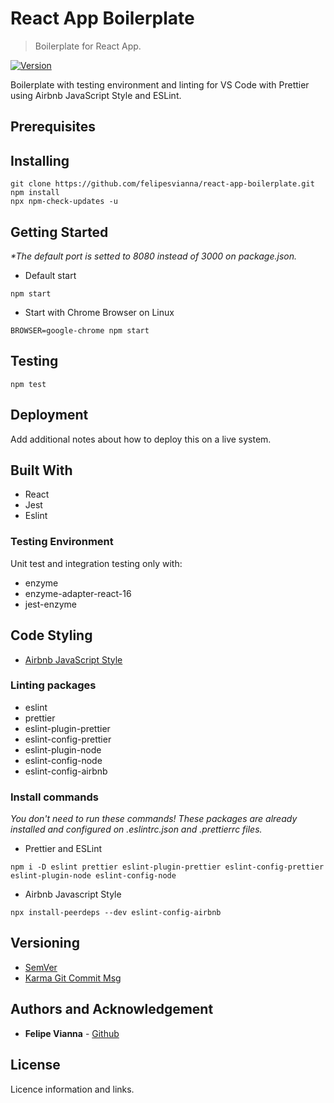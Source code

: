 # React App Boilerplate

> Boilerplate for React App.

[![Version](https://badge.fury.io/gh/tterb%2FHyde.svg)](https://badge.fury.io/gh/tterb%2FHyde)

Boilerplate with testing environment and linting for VS Code with Prettier using Airbnb JavaScript Style and ESLint.

## Prerequisites

## Installing

```
git clone https://github.com/felipesvianna/react-app-boilerplate.git
npm install
npx npm-check-updates -u
```

## Getting Started

_\*The default port is setted to 8080 instead of 3000 on package.json._

- Default start

```
npm start
```

- Start with Chrome Browser on Linux

```
BROWSER=google-chrome npm start
```

## Testing

```
npm test
```

## Deployment

Add additional notes about how to deploy this on a live system.

## Built With

- React
- Jest
- Eslint

### Testing Environment

Unit test and integration testing only with:

- enzyme
- enzyme-adapter-react-16
- jest-enzyme

## Code Styling

- [Airbnb JavaScript Style](https://github.com/airbnb/javascript)

### Linting packages

- eslint
- prettier
- eslint-plugin-prettier
- eslint-config-prettier
- eslint-plugin-node
- eslint-config-node
- eslint-config-airbnb

### Install commands

_You don't need to run these commands!_
_These packages are already installed and configured on .eslintrc.json and .prettierrc files._

- Prettier and ESLint

```
npm i -D eslint prettier eslint-plugin-prettier eslint-config-prettier eslint-plugin-node eslint-config-node
```

- Airbnb Javascript Style

```
npx install-peerdeps --dev eslint-config-airbnb

```

## Versioning

- [SemVer](http://semver.org/)
- [Karma Git Commit Msg](http://karma-runner.github.io/5.0/dev/git-commit-msg.html)

## Authors and Acknowledgement

- **Felipe Vianna** - [Github](https://github.com/felipesvianna)

## License

Licence information and links.
